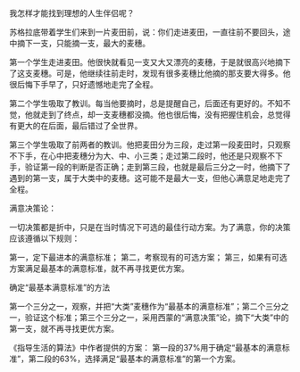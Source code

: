 我怎样才能找到理想的人生伴侣呢？

苏格拉底带着学生们来到一片麦田前，说：你们走进麦田，一直往前不要回头，途中摘下一支，只能摘一支，最大的麦穗。

第一个学生走进麦田。他很快就看见一支又大又漂亮的麦穗，于是就很高兴地摘下了这支麦穗。可是，他继续往前走时，发现有很多麦穗比他摘的那支要大得多。他很后悔下手早了，只好遗憾地走完了全程。

第二个学生吸取了教训。每当他要摘时，总是提醒自己，后面还有更好的。不知不觉，他就走到了终点，却一支麦穗都没摘。他也很后悔，没有把握住机会，总觉得有更大的在后面，最后错过了全世界。

第三个学生吸取了前两者的教训。他把麦田分为三段，走过第一段麦田时，只观察不下手，在心中把麦穗分为大、中、小三类；走过第二段时，他还是只观察不下手，验证第一段的判断是否正确；走到第三段，也就是最后三分之一时，他摘下了遇到的第一支，属于大类中的麦穗。这可能不是最大一支，但他心满意足地走完了全程。

满意决策论：

一切决策都是折中，只是在当时情况下可选的最佳行动方案。为了满意，你的决策应该遵循以下规则：

第一，定下最进本的满意标准；
第二，考察现有的可选方案；
第三，如果有可选方案满足最基本的满意标准，就不再寻找更优方案。

确定“最基本满意标准”的方法

第一个三分之一，观察，并把“大类”麦穗作为“最基本的满意标准”；第二个三分之一，验证这个标准；第三个三分之一，采用西蒙的“满意决策”论，摘下“大类”中的第一支，就不再寻找更优方案。

《指导生活的算法》中作者提供的方案：
第一段的37%用于确定“最基本的满意标准”，第二段的63%，选择满足“最基本的满意标准”的第一个方案。

